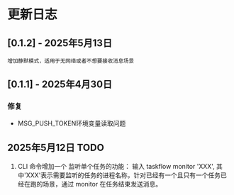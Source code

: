 # 更新日志



## [0.1.2] - 2025年5月13日
    增加静默模式，适用于无网络或者不想要接收消息场景

## [0.1.1] - 2025年4月30日



### 修复
- MSG_PUSH_TOKEN环境变量读取问题 

## 2025年5月12日 TODO

1. CLI 命令增加一个 监听单个任务的功能：
    输入 taskflow monitor 'XXX', 其中'XXX'表示需要监听的任务的进程名称，针对已经有一个且只有一个任务已经在跑的场景，通过 monitor 在任务结束发送消息。
<!-- 2. 发送消息改为  -->
